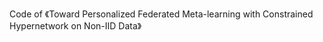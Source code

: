 Code of 《Toward Personalized Federated Meta-learning with
Constrained Hypernetwork on Non-IID Data》

